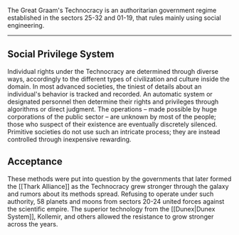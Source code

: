 The Great Graam's Technocracy is an authoritarian government regime established in the sectors 25-32 and 01-19, that rules mainly using social engineering.

---
## Social Privilege System
Individual rights under the Technocracy are determined through diverse ways, accordingly to the different types of civilization and culture inside the domain. In most advanced societies, the tiniest of details about an individual's behavior is tracked and recorded. An automatic system or designated personnel then determine their rights and privileges through algorithms or direct judgment.
The operations – made possible by huge corporations of the public sector – are unknown by most of the people; those who suspect of their existence are eventually discretely silenced. 
Primitive societies do not use such an intricate process; they are instead controlled through inexpensive rewarding.

## Acceptance
These methods were put into question by the governments that later formed the [[Thark Alliance]] as the Technocracy grew stronger through the galaxy and rumors about its methods spread. Refusing to operate under such authority, 58 planets and moons from sectors 20-24 united forces against the scientific empire. The superior technology from the [[Dunex|Dunex System]], Kollemir, and others allowed the resistance to grow stronger across the years.